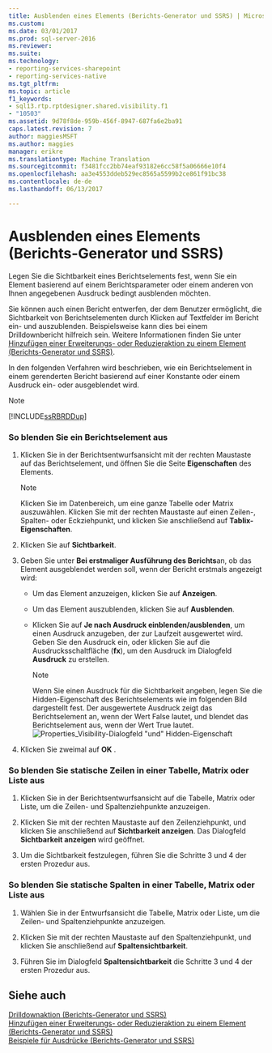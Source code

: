 ```yaml
---
title: Ausblenden eines Elements (Berichts-Generator und SSRS) | Microsoft Docs
ms.custom: 
ms.date: 03/01/2017
ms.prod: sql-server-2016
ms.reviewer: 
ms.suite: 
ms.technology:
- reporting-services-sharepoint
- reporting-services-native
ms.tgt_pltfrm: 
ms.topic: article
f1_keywords:
- sql13.rtp.rptdesigner.shared.visibility.f1
- "10503"
ms.assetid: 9d78f8de-959b-456f-8947-687fa6e2ba91
caps.latest.revision: 7
author: maggiesMSFT
ms.author: maggies
manager: erikre
ms.translationtype: Machine Translation
ms.sourcegitcommit: f3481fcc2bb74eaf93182e6cc58f5a06666e10f4
ms.openlocfilehash: aa3e4553ddeb529ec8565a5599b2ce861f91bc38
ms.contentlocale: de-de
ms.lasthandoff: 06/13/2017

---
```

# <a name="hide-an-item-report-builder-and-ssrs"></a>Ausblenden eines Elements (Berichts-Generator und SSRS)
  Legen Sie die Sichtbarkeit eines Berichtselements fest, wenn Sie ein Element basierend auf einem Berichtsparameter oder einem anderen von Ihnen angegebenen Ausdruck bedingt ausblenden möchten.  
  
 Sie können auch einen Bericht entwerfen, der dem Benutzer ermöglicht, die Sichtbarkeit von Berichtselementen durch Klicken auf Textfelder im Bericht ein- und auszublenden. Beispielsweise kann dies bei einem Drilldownbericht hilfreich sein. Weitere Informationen finden Sie unter [Hinzufügen einer Erweiterungs- oder Reduzieraktion zu einem Element &#40;Berichts-Generator und SSRS&#41;](../../reporting-services/report-design/add-an-expand-or-collapse-action-to-an-item-report-builder-and-ssrs.md).  
  
 In den folgenden Verfahren wird beschrieben, wie ein Berichtselement in einem gerenderten Bericht basierend auf einer Konstante oder einem Ausdruck ein- oder ausgeblendet wird.  
  
> [!NOTE]  
>  [!INCLUDE[ssRBRDDup](../../includes/ssrbrddup-md.md)]  
  
### <a name="to-hide-a-report-item"></a>So blenden Sie ein Berichtselement aus  
  
1.  Klicken Sie in der Berichtsentwurfsansicht mit der rechten Maustaste auf das Berichtselement, und öffnen Sie die Seite **Eigenschaften** des Elements.  
  
    > [!NOTE]  
    >  Klicken Sie im Datenbereich, um eine ganze Tabelle oder Matrix auszuwählen. Klicken Sie mit der rechten Maustaste auf einen Zeilen-, Spalten- oder Eckziehpunkt, und klicken Sie anschließend auf **Tablix-Eigenschaften**.  
  
2.  Klicken Sie auf **Sichtbarkeit**.  
  
3.  Geben Sie unter **Bei erstmaliger Ausführung des Berichts**an, ob das Element ausgeblendet werden soll, wenn der Bericht erstmals angezeigt wird:  
  
    -   Um das Element anzuzeigen, klicken Sie auf **Anzeigen**.  
  
    -   Um das Element auszublenden, klicken Sie auf **Ausblenden**.  
  
    -   Klicken Sie auf **Je nach Ausdruck einblenden/ausblenden**, um einen Ausdruck anzugeben, der zur Laufzeit ausgewertet wird. Geben Sie den Ausdruck ein, oder klicken Sie auf die Ausdrucksschaltfläche (**fx**), um den Ausdruck im Dialogfeld **Ausdruck** zu erstellen.  
  
        > [!NOTE]  
        >  Wenn Sie einen Ausdruck für die Sichtbarkeit angeben, legen Sie die Hidden-Eigenschaft des Berichtselements wie im folgenden Bild dargestellt fest. Der ausgewertete Ausdruck zeigt das Berichtselement an, wenn der Wert False lautet, und blendet das Berichtselement aus, wenn der Wert True lautet.   
        > ![Properties_Visibility-Dialogfeld "und" Hidden-Eigenschaft](../../reporting-services/report-builder/media/hiddenproperty-propertiesvisibility.png "Properties_Visibility dialog and Hidden property")  
  
4.  Klicken Sie zweimal auf **OK** .  
  
### <a name="to-hide-static-rows-in-a-table-matrix-or-list"></a>So blenden Sie statische Zeilen in einer Tabelle, Matrix oder Liste aus  
  
1.  Klicken Sie in der Berichtsentwurfsansicht auf die Tabelle, Matrix oder Liste, um die Zeilen- und Spaltenziehpunkte anzuzeigen.  
  
2.  Klicken Sie mit der rechten Maustaste auf den Zeilenziehpunkt, und klicken Sie anschließend auf **Sichtbarkeit anzeigen**. Das Dialogfeld **Sichtbarkeit anzeigen** wird geöffnet.  
  
3.  Um die Sichtbarkeit festzulegen, führen Sie die Schritte 3 und 4 der ersten Prozedur aus.  
  
### <a name="to-hide-static-columns-in-a-table-matrix-or-list"></a>So blenden Sie statische Spalten in einer Tabelle, Matrix oder Liste aus  
  
1.  Wählen Sie in der Entwurfsansicht die Tabelle, Matrix oder Liste, um die Zeilen- und Spaltenziehpunkte anzuzeigen.  
  
2.  Klicken Sie mit der rechten Maustaste auf den Spaltenziehpunkt, und klicken Sie anschließend auf **Spaltensichtbarkeit**.  
  
3.  Führen Sie im Dialogfeld **Spaltensichtbarkeit** die Schritte 3 und 4 der ersten Prozedur aus.  
  
## <a name="see-also"></a>Siehe auch  
 [Drilldownaktion &#40;Berichts-Generator und SSRS&#41;](../../reporting-services/report-design/drilldown-action-report-builder-and-ssrs.md)   
 [Hinzufügen einer Erweiterungs- oder Reduzieraktion zu einem Element &#40;Berichts-Generator und SSRS&#41;](../../reporting-services/report-design/add-an-expand-or-collapse-action-to-an-item-report-builder-and-ssrs.md)   
 [Beispiele für Ausdrücke &#40;Berichts-Generator und SSRS&#41;](../../reporting-services/report-design/expression-examples-report-builder-and-ssrs.md)  
  
  
